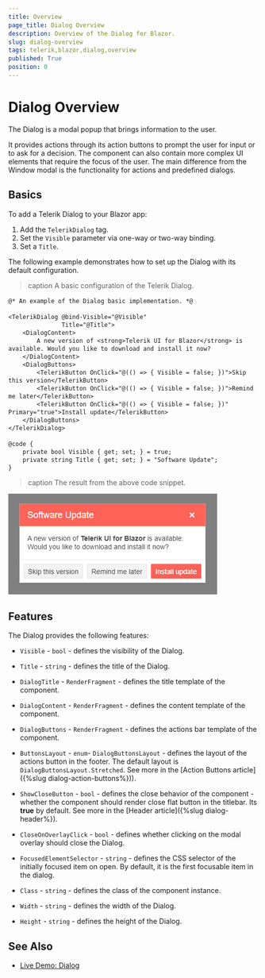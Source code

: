 ```yaml
---
title: Overview
page_title: Dialog Overview
description: Overview of the Dialog for Blazor.
slug: dialog-overview
tags: telerik,blazor,dialog,overview
published: True
position: 0
---
```


# Dialog Overview

The Dialog is a modal popup that brings information to the user.

It provides actions through its action buttons to prompt the user for input or to ask for a decision. The component can also contain more complex UI elements that require the focus of the user. The main difference from the Window modal is the functionality for actions and predefined dialogs.

## Basics

To add a Telerik Dialog to your Blazor app:

1. Add the `TelerikDialog` tag.
1. Set the `Visible` parameter via one-way or two-way binding.
1. Set a `Title`.

The following example demonstrates how to set up the Dialog with its default configuration.

>caption A basic configuration of the Telerik Dialog.

````CSHTML
@* An example of the Dialog basic implementation. *@

<TelerikDialog @bind-Visible="@Visible"
               Title="@Title">
    <DialogContent>
        A new version of <strong>Telerik UI for Blazor</strong> is available. Would you like to download and install it now?
    </DialogContent>
    <DialogButtons>
        <TelerikButton OnClick="@(() => { Visible = false; })">Skip this version</TelerikButton>
        <TelerikButton OnClick="@(() => { Visible = false; })">Remind me later</TelerikButton>
        <TelerikButton OnClick="@(() => { Visible = false; })" Primary="true">Install update</TelerikButton>
    </DialogButtons>
</TelerikDialog>

@code {
    private bool Visible { get; set; } = true;
    private string Title { get; set; } = "Software Update";
}
````

>caption The result from the above code snippet.

![](images/dialog-basic-configuration.png)

## Features

The Dialog provides the following features:

* `Visible` - `bool` - defines the visibility of the Dialog.

* `Title` - `string` - defines the title of the Dialog.

* `DialogTitle` - `RenderFragment` - defines the title template of the component.

* `DialogContent` - `RenderFragment` - defines the content template of the component.

* `DialogButtons` - `RenderFragment` - defines the actions bar template of the component.

* `ButtonsLayout` - `enum`- `DialogButtonsLayout` - defines the layout of the actions button in the footer. The default layout is `DialogButtonsLayout.Stretched`. See more in the [Action Buttons article]({%slug  dialog-action-buttons%})).

* `ShowCloseButton` - `bool` - defines the close behavior of the component - whether the component should render close flat button in the titlebar. Its **true** by default. See more in the [Header article]({%slug  dialog-header%}).

* `CloseOnOverlayClick` - `bool` - defines whether clicking on the modal overlay should close the Dialog.

* `FocusedElementSelector` - `string` - defines the CSS selector of the initially focused item on open. By default, it is the first focusable item in the dialog.

* `Class` - `string` - defines the class of the component instance.

* `Width` - `string` - defines the width of the Dialog.

* `Height` - `string` - defines the height of the Dialog.

## See Also

  * [Live Demo: Dialog](https://demos.telerik.com/blazor-ui/dialog/overview)